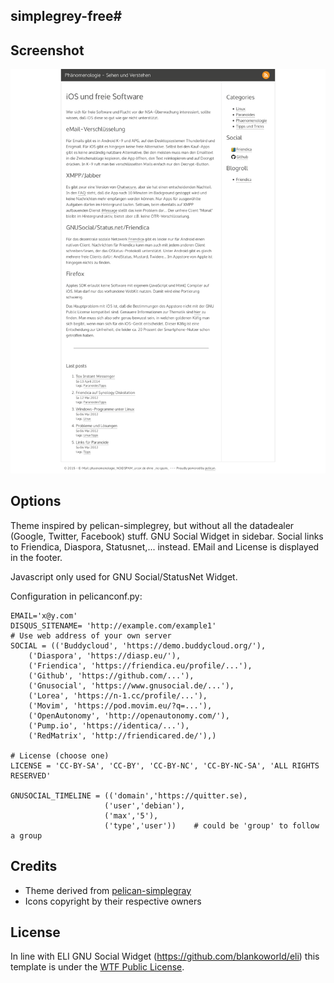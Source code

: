 ## simplegrey-free#

## Screenshot ##

![screenshot](screenshot.png)


## Options ##

Theme inspired by pelican-simplegrey, but without all the datadealer (Google, Twitter, Facebook) stuff. GNU Social Widget in sidebar. Social links to Friendica, Diaspora, Statusnet,... instead. EMail and License is displayed in the footer.

Javascript only used for GNU Social/StatusNet Widget.

Configuration in pelicanconf.py:

    EMAIL='x@y.com'
    DISQUS_SITENAME= 'http://example.com/example1'
    # Use web address of your own server
    SOCIAL = (('Buddycloud', 'https://demo.buddycloud.org/'),
	    ('Diaspora', 'https://diasp.eu/'),
	    ('Friendica', 'https://friendica.eu/profile/...'),
	    ('Github', 'https://github.com/...'),
	    ('Gnusocial', 'https://www.gnusocial.de/...'),
	    ('Lorea', 'https://n-1.cc/profile/...'),
	    ('Movim', 'https://pod.movim.eu/?q=...'),
	    ('OpenAutonomy', 'http://openautonomy.com/'),
	    ('Pump.io', 'https://identica/...'),
	    ('RedMatrix', 'http://friendicared.de/'),)
    
    # License (choose one)
    LICENSE = 'CC-BY-SA', 'CC-BY', 'CC-BY-NC', 'CC-BY-NC-SA', 'ALL RIGHTS RESERVED'
    
    GNUSOCIAL_TIMELINE = (('domain','https://quitter.se),
                         ('user','debian'),
                         ('max','5'),
                         ('type','user'))    # could be 'group' to follow a group

## Credits ##

* Theme derived from [pelican-simplegray](https://github.com/fle/pelican-simplegrey)
* Icons copyright by their respective owners

## License ##
In line with ELI GNU Social Widget (https://github.com/blankoworld/eli) this template is under the [WTF Public License](http://sam.zoy.org/wtfpl/COPYING).

